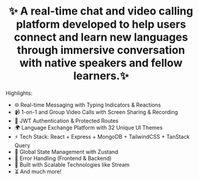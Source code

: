 <h1 align="center">✨ A real-time chat and video calling platform developed to help users connect and learn new languages through immersive conversation with native speakers and fellow learners.✨</h1>

Highlights:

- 🌐 Real-time Messaging with Typing Indicators & Reactions
- 📹 1-on-1 and Group Video Calls with Screen Sharing & Recording
- 🔐 JWT Authentication & Protected Routes
- 🌍 Language Exchange Platform with 32 Unique UI Themes
- ⚡ Tech Stack: React + Express + MongoDB + TailwindCSS + TanStack Query
- 🧠 Global State Management with Zustand
- 🚨 Error Handling (Frontend & Backend)
- 🎯 Built with Scalable Technologies like Stream
- ⏳ And much more!
